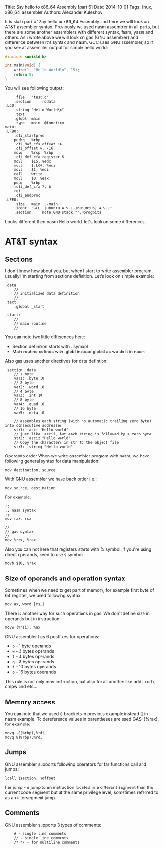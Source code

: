 Title: Say hello to x86_64 Assembly [part 6]
Date: 2014-10-01
Tags: linux, x86_64, assembler
Authors:  Alexander Kuleshov

It is sixth part of Say hello to x86_64 Assembly and here we will look on AT&T assembler syntax. Previously we used nasm assembler in all parts, but there are some another assemblers with different syntax, fasm, yasm and others. As i wrote above we will look on gas (GNU assembler) and difference between it's syntax and nasm. GCC uses GNU assembler, so if you see at assembler output for simple hello world:

```C
#include <unistd.h>

int main(void) {
	write(1, "Hello World\n", 15);
	return 0;
}
```

You will see following output:

```assembly
	.file	"test.c"
	.section	.rodata
.LC0:
	.string	"Hello World\n"
	.text
	.globl	main
	.type	main, @function
main:
.LFB0:
	.cfi_startproc
	pushq	%rbp
	.cfi_def_cfa_offset 16
	.cfi_offset 6, -16
	movq	%rsp, %rbp
	.cfi_def_cfa_register 6
	movl	$15, %edx
	movl	$.LC0, %esi
	movl	$1, %edi
	call	write
	movl	$0, %eax
	popq	%rbp
	.cfi_def_cfa 7, 8
	ret
	.cfi_endproc
.LFE0:
	.size	main, .-main
	.ident	"GCC: (Ubuntu 4.9.1-16ubuntu6) 4.9.1"
	.section	.note.GNU-stack,"",@progbits
```

Looks different then nasm Hello world, let's look on some differences.

AT&T syntax
======================

Sections
-------------------

I don't know how about you, but when I start to write assembler program, usually I'm starting from sections definition. Let's look on simple example:

```assembly
.data
    //
    // initialized data definition
    //
.text
    .global _start

_start:
    //
    // main routine
    //
```

You can note two little differences here:

* Section definition starts with . symbol
* Main routine defines with .globl instead global as we do it in nasm

Also gas uses another directives for data defintion:

```assembly
.section .data
    // 1 byte
    var1: .byte 10
    // 2 byte
    var2: .word 10
    // 4 byte
    var3: .int 10
    // 8 byte
    var4: .quad 10
    // 16 byte
    var5: .octa 10

    // assembles each string (with no automatic trailing zero byte) into consecutive addresses
    str1: .asci "Hello world"
    // just like .ascii, but each string is followed by a zero byte
    str2: .asciz "Hello world"
    // Copy the characters in str to the object file
    str3: .string "Hello world"
```

Operands order
When we write assembler program with nasm, we have following general syntax for data manipulation:

```assembly
mov destination, source
```

With GNU assembler we have back order i.e.:

```assembly
mov source, destination
```

For example:

```assembly
;;
;; nasm syntax
;;
mov rax, rcx

//
// gas syntax
//
mov %rcx, %rax
```

Also you can not here that registers starts with % symbol. If you're using direct operands, need to use `$` symbol:

```assembly
movb $10, %rax
```

Size of operands and operation syntax
---------------------------------------

Sometimes when we need to get part of memory, for example first byte of 64 register, we used following syntax:

```assembly
mov ax, word [rsi]
```

There is another way for such operations in gas. We don't define size in operands but in instruction:

```assembly
movw (%rsi), %ax
```

GNU assembler has 6 postfixes for operations:

* `b` - 1 byte operands
* `w` - 2 bytes operands
* `l` - 4 bytes operands
* `q` - 8 bytes operands
* `t` - 10 bytes operands
* `o` - 16 bytes operands

This rule is not only mov instruction, but also for all another like addl, xorb, cmpw and etc...

Memory access
--------------------

You can note that we used () brackets in previous example instead [] in nasm example. To dereference values in parentheses are used GAS: (%rax), for example:

```assembly
movq -8(%rbp),%rdi
movq 8(%rbp),%rdi
```

Jumps
----------------------

GNU assembler supports following operators for far functions call and jumps:

```assembly
lcall $section, $offset
```

Far jump - a jump to an instruction located in a different segment than the current code segment but at the same privilege level, sometimes referred to as an intersegment jump.

Comments
-----------------

GNU assembler supports 3 types of comments:

```
    # - single line comments
    // - single line comments
    /* */ - for multiline comments
```
